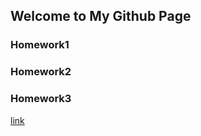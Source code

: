 ## Welcome to My Github Page



### Homework1
### Homework2
### Homework3

[link](https://moodle.boun.edu.tr/login/login.php)

